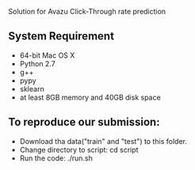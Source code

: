 Solution for Avazu Click-Through rate prediction


System Requirement
------------------
- 64-bit Mac OS X
- Python 2.7
- g++
- pypy
- sklearn
- at least 8GB memory and 40GB disk space

To reproduce our submission:
-------------------
- Download tha data("train" and "test") to this folder.
- Change directory to script:
	cd script
- Run the code:
	./run.sh
